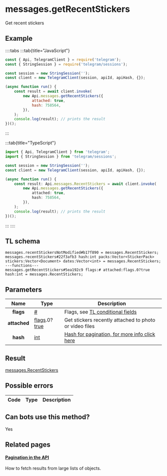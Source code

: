# messages.getRecentStickers

Get recent stickers

## Example

::::tabs
:::tab{title="JavaScript"}

```js
const { Api, TelegramClient } = require('telegram');
const { StringSession } = require('telegram/sessions');

const session = new StringSession('');
const client = new TelegramClient(session, apiId, apiHash, {});

(async function run() {
    const result = await client.invoke(
        new Api.messages.getRecentStickers({
            attached: true,
            hash: 758564,
        }),
    );
    console.log(result); // prints the result
})();
```

:::

:::tab{title="TypeScript"}

```ts
import { Api, TelegramClient } from 'telegram';
import { StringSession } from 'telegram/sessions';

const session = new StringSession('');
const client = new TelegramClient(session, apiId, apiHash, {});

(async function run() {
    const result: Api.messages.RecentStickers = await client.invoke(
        new Api.messages.getRecentStickers({
            attached: true,
            hash: 758564,
        }),
    );
    console.log(result); // prints the result
})();
```

:::
::::

## TL schema

```
messages.recentStickersNotModified#b17f890 = messages.RecentStickers;
messages.recentStickers#22f3afb3 hash:int packs:Vector<StickerPack> stickers:Vector<Document> dates:Vector<int> = messages.RecentStickers;
---functions---
messages.getRecentStickers#5ea192c9 flags:# attached:flags.0?true hash:int = messages.RecentStickers;
```

## Parameters

|     Name     | Type                                                                                                                              | Description                                                                                             |
| :----------: | --------------------------------------------------------------------------------------------------------------------------------- | ------------------------------------------------------------------------------------------------------- |
|  **flags**   | [#](https://core.telegram.org/type/%23)                                                                                           | Flags, see [TL conditional fields](https://core.telegram.org/mtproto/TL-combinators#conditional-fields) |
| **attached** | [flags](https://core.telegram.org/mtproto/TL-combinators#conditional-fields).0?[true](https://core.telegram.org/constructor/true) | Get stickers recently attached to photo or video files                                                  |
|   **hash**   | [int](https://core.telegram.org/type/int)                                                                                         | [Hash for pagination, for more info click here](https://core.telegram.org/api/offsets#hash-generation)  |

## Result

[messages.RecentStickers](https://core.telegram.org/type/messages.RecentStickers)

## Possible errors

| Code | Type | Description |
| :--: | ---- | ----------- |

## Can bots use this method?

Yes

## Related pages

#### [Pagination in the API](https://core.telegram.org/api/offsets)

How to fetch results from large lists of objects.
